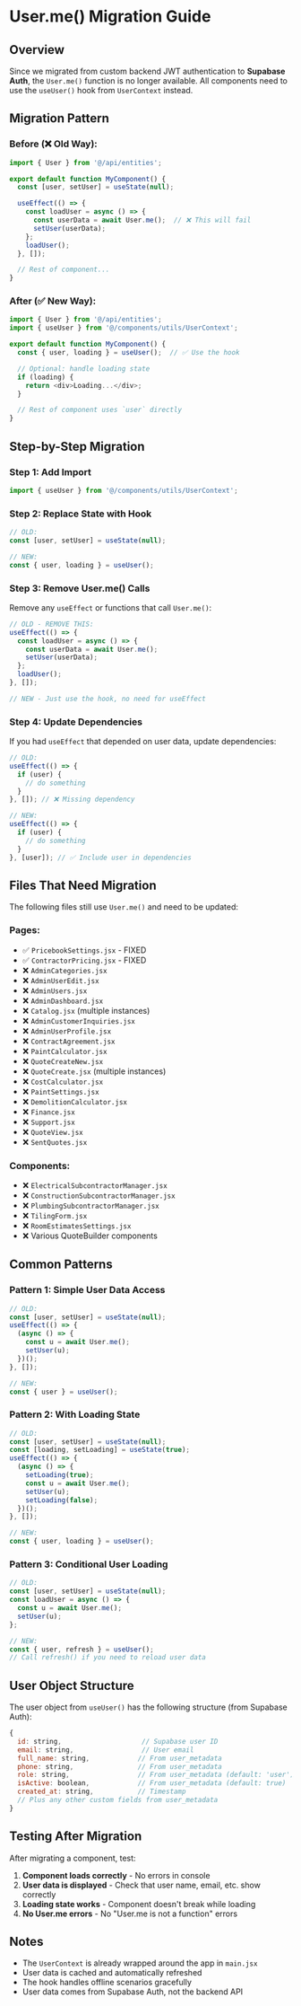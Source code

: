 # User.me() Migration Guide

## Overview
Since we migrated from custom backend JWT authentication to **Supabase Auth**, the `User.me()` function is no longer available. All components need to use the `useUser()` hook from `UserContext` instead.

## Migration Pattern

### Before (❌ Old Way):
```javascript
import { User } from '@/api/entities';

export default function MyComponent() {
  const [user, setUser] = useState(null);

  useEffect(() => {
    const loadUser = async () => {
      const userData = await User.me();  // ❌ This will fail
      setUser(userData);
    };
    loadUser();
  }, []);

  // Rest of component...
}
```

### After (✅ New Way):
```javascript
import { User } from '@/api/entities';
import { useUser } from '@/components/utils/UserContext';

export default function MyComponent() {
  const { user, loading } = useUser();  // ✅ Use the hook

  // Optional: handle loading state
  if (loading) {
    return <div>Loading...</div>;
  }

  // Rest of component uses `user` directly
}
```

## Step-by-Step Migration

### Step 1: Add Import
```javascript
import { useUser } from '@/components/utils/UserContext';
```

### Step 2: Replace State with Hook
```javascript
// OLD:
const [user, setUser] = useState(null);

// NEW:
const { user, loading } = useUser();
```

### Step 3: Remove User.me() Calls
Remove any `useEffect` or functions that call `User.me()`:

```javascript
// OLD - REMOVE THIS:
useEffect(() => {
  const loadUser = async () => {
    const userData = await User.me();
    setUser(userData);
  };
  loadUser();
}, []);

// NEW - Just use the hook, no need for useEffect
```

### Step 4: Update Dependencies
If you had `useEffect` that depended on user data, update dependencies:

```javascript
// OLD:
useEffect(() => {
  if (user) {
    // do something
  }
}, []); // ❌ Missing dependency

// NEW:
useEffect(() => {
  if (user) {
    // do something
  }
}, [user]); // ✅ Include user in dependencies
```

## Files That Need Migration

The following files still use `User.me()` and need to be updated:

### Pages:
- ✅ `PricebookSettings.jsx` - FIXED
- ✅ `ContractorPricing.jsx` - FIXED
- ❌ `AdminCategories.jsx`
- ❌ `AdminUserEdit.jsx`
- ❌ `AdminUsers.jsx`
- ❌ `AdminDashboard.jsx`
- ❌ `Catalog.jsx` (multiple instances)
- ❌ `AdminCustomerInquiries.jsx`
- ❌ `AdminUserProfile.jsx`
- ❌ `ContractAgreement.jsx`
- ❌ `PaintCalculator.jsx`
- ❌ `QuoteCreateNew.jsx`
- ❌ `QuoteCreate.jsx` (multiple instances)
- ❌ `CostCalculator.jsx`
- ❌ `PaintSettings.jsx`
- ❌ `DemolitionCalculator.jsx`
- ❌ `Finance.jsx`
- ❌ `Support.jsx`
- ❌ `QuoteView.jsx`
- ❌ `SentQuotes.jsx`

### Components:
- ❌ `ElectricalSubcontractorManager.jsx`
- ❌ `ConstructionSubcontractorManager.jsx`
- ❌ `PlumbingSubcontractorManager.jsx`
- ❌ `TilingForm.jsx`
- ❌ `RoomEstimatesSettings.jsx`
- ❌ Various QuoteBuilder components

## Common Patterns

### Pattern 1: Simple User Data Access
```javascript
// OLD:
const [user, setUser] = useState(null);
useEffect(() => {
  (async () => {
    const u = await User.me();
    setUser(u);
  })();
}, []);

// NEW:
const { user } = useUser();
```

### Pattern 2: With Loading State
```javascript
// OLD:
const [user, setUser] = useState(null);
const [loading, setLoading] = useState(true);
useEffect(() => {
  (async () => {
    setLoading(true);
    const u = await User.me();
    setUser(u);
    setLoading(false);
  })();
}, []);

// NEW:
const { user, loading } = useUser();
```

### Pattern 3: Conditional User Loading
```javascript
// OLD:
const [user, setUser] = useState(null);
const loadUser = async () => {
  const u = await User.me();
  setUser(u);
};

// NEW:
const { user, refresh } = useUser();
// Call refresh() if you need to reload user data
```

## User Object Structure

The user object from `useUser()` has the following structure (from Supabase Auth):

```javascript
{
  id: string,                    // Supabase user ID
  email: string,                 // User email
  full_name: string,            // From user_metadata
  phone: string,                // From user_metadata
  role: string,                 // From user_metadata (default: 'user')
  isActive: boolean,            // From user_metadata (default: true)
  created_at: string,           // Timestamp
  // Plus any other custom fields from user_metadata
}
```

## Testing After Migration

After migrating a component, test:

1. **Component loads correctly** - No errors in console
2. **User data is displayed** - Check that user name, email, etc. show correctly
3. **Loading state works** - Component doesn't break while loading
4. **No User.me errors** - No "User.me is not a function" errors

## Notes

- The `UserContext` is already wrapped around the app in `main.jsx`
- User data is cached and automatically refreshed
- The hook handles offline scenarios gracefully
- User data comes from Supabase Auth, not the backend API
